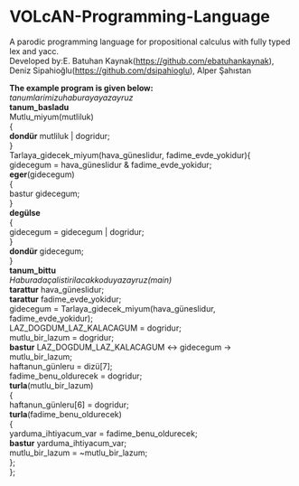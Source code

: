 # VOLcAN-Programming-Language
A parodic programming language for propositional calculus with fully typed lex and yacc.<br>
Developed by:E. Batuhan Kaynak(https://github.com/ebatuhankaynak), Deniz Sipahioğlu(https://github.com/dsipahioglu), Alper Şahıstan

**The example program is given below:**<br>
_$tanumlarimizu ha buraya yazayruz$_<br>
**tanum_basladu** <br>
Mutlu_miyum(mutliluk)<br>
{<br>
**dondür** mutliluk | dogridur;<br>
}<br>
Tarlaya_gidecek_miyum(hava_güneslidur, fadime_evde_yokidur){<br>
gidecegum = hava_güneslidur & fadime_evde_yokidur;<br>
**eger**(gidecegum)<br>
{<br>
bastur gidecegum;<br>
}<br>
**degülse**<br>
{<br>
gidecegum = gidecegum | dogridur;<br>
}<br>
**dondür** gidecegum;<br>
}<br>
**tanum_bittu**<br>
_$Ha burada çalistirilacak kodu yazayruz (main)$_<br>
**tarattur** hava_güneslidur;<br>
**tarattur** fadime_evde_yokidur;<br>
gidecegum = Tarlaya_gidecek_miyum(hava_güneslidur, fadime_evde_yokidur);<br>
LAZ_DOGDUM_LAZ_KALACAGUM = dogridur;<br>
mutlu_bir_lazum = dogridur;<br>
**bastur** LAZ_DOGDUM_LAZ_KALACAGUM <-> gidecegum -> mutlu_bir_lazum;<br>
haftanun_günleru = dizü[7];<br>
fadime_benu_oldurecek = dogridur;<br>
**turla**(mutlu_bir_lazum)<br>
{<br>
haftanun_günleru[6] = dogridur;<br>
**turla**(fadime_benu_oldurecek)<br>
{<br>
yarduma_ihtiyacum_var = fadime_benu_oldurecek;<br>
**bastur** yarduma_ihtiyacum_var;<br>
mutlu_bir_lazum = ~mutlu_bir_lazum;<br>
};<br>
};<br>
